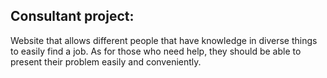 ## Consultant project:
Website that allows different people that have knowledge in diverse things to easily find a job. As for those who need help, they should be able to present their problem easily and conveniently.
